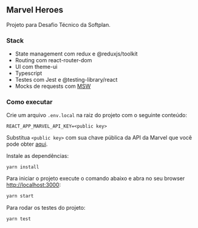 ## Marvel Heroes

Projeto para Desafio Técnico da Softplan.

### Stack
- State management com redux e @reduxjs/toolkit
- Routing com react-router-dom
- UI com theme-ui
- Typescript
- Testes com Jest e @testing-library/react
- Mocks de requests com [MSW](https://mswjs.io)

### Como executar

Crie um arquivo `.env.local` na raiz do projeto com o seguinte conteúdo:

```
REACT_APP_MARVEL_API_KEY=<public key>
```

Substitua `<public key>` com sua chave pública da API da Marvel que você pode obter [aqui](https://developer.marvel.com/).


Instale as dependências:
```
yarn install
```

Para iniciar o projeto execute o comando abaixo e abra no seu browser [http://localhost:3000](http://localhost:3000):
```bash
yarn start
```

Para rodar os testes do projeto:

```
yarn test
```